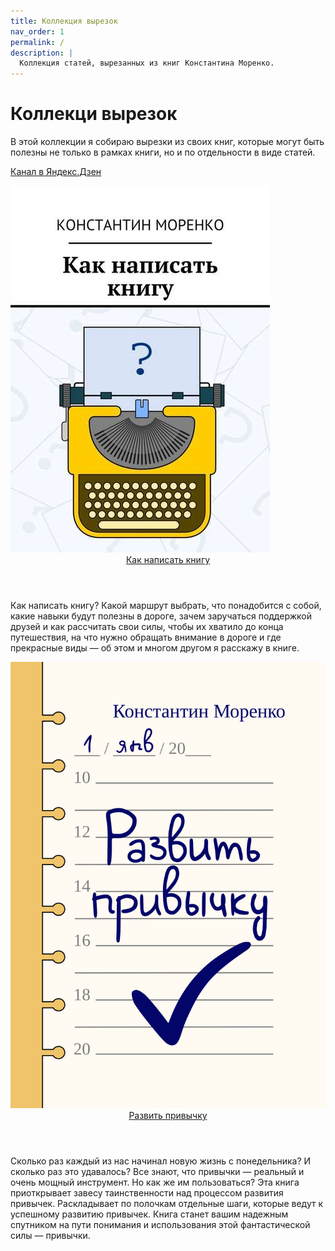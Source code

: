 ```yaml
---
title: Коллекция вырезок
nav_order: 1
permalink: /
description: |
  Коллекция статей, вырезанных из книг Константина Моренко.
---
```


# Коллекци вырезок

В этой коллекции я собираю вырезки из своих книг, которые могут быть
полезны не только в рамках книги, но и по отдельности в виде статей.

[Канал в Яндекс.Дзен](https://zen.yandex.ru/konstantin_morenko)

<div class="cardbox">
  <div class="card">
    <div class="cover">
	  <img src="howto-write-book/cover.png">
    </div>
	<div class="description">
	  <header><a href="howto-write-book/">Как написать книгу</a></header>
	  <p>Как написать книгу?  Какой маршрут выбрать, что понадобится с
  собой, какие навыки будут полезны в дороге, зачем заручаться
  поддержкой друзей и как рассчитать свои силы, чтобы их хватило до
  конца путешествия, на что нужно обращать внимание в дороге и где
  прекрасные виды — об этом и многом другом я расскажу в книге.</p>
	</div>
  </div>
  <div class="card">
    <div class="cover">
	  <img src="habits/cover.png">
    </div>
	<div class="description">
	  <header><a href="habits/">Развить привычку</a></header>
	  <p>Сколько раз каждый из нас начинал новую жизнь с понедельника?  И
    сколько раз это удавалось?  Все знают, что привычки — реальный и очень
    мощный инструмент.  Но как же им пользоваться?  Эта книга приоткрывает
    завесу таинственности над процессом развития привычек.  Раскладывает
    по полочкам отдельные шаги, которые ведут к успешному развитию
    привычек.  Книга станет вашим надежным спутником на пути понимания и
    использования этой фантастической силы — привычки.</p>
	</div>
  </div>
</div>
